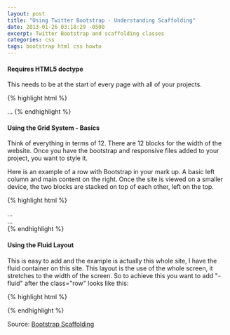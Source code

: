 ```yaml
---
layout: post
title: "Using Twitter Bootstrap - Understanding Scaffolding"
date: 2013-01-26 03:18:29 -0500
excerpt: Twitter Bootstrap and scaffolding classes
categories: css
tags: bootstrap html css howto
---
```

#### Requires HTML5 doctype
This needs to be at the start of every page with all of your projects.  

{% highlight html %}
<!DOCTYPE html>
<html lang="en">
  ...
</html>
{% endhighlight %}

#### Using the Grid System - Basics
Think of everything in terms of 12. There are 12 blocks for the width of the website. Once you have the bootstrap and responsive files added to your project, you want to style it.  

Here is an example of a row with Bootstrap in your mark up. A basic left column and main content on the right. Once the site is viewed on a smaller device, the two blocks are stacked on top of each other, left on the top.  

{% highlight html %}
<div class="container">
  <div class="row">
    <div class="span4">...</div>
    <div class="span8">...</div>
  </div>
</div>
{% endhighlight %}

#### Using the Fluid Layout
This is easy to add and the example is actually this whole site, I have the fluid container on this site. This layout is the use of the whole screen, it stretches to the width of the screen. So to achieve this you want to add "-fluid" after the class="row" looks like this:  

{% highlight html %}
<div class="container-fluid">
  <div class="row-fluid">
{% endhighlight %}

Source: [Bootstrap Scaffolding](http://twitter.github.com/bootstrap/scaffolding.html)

